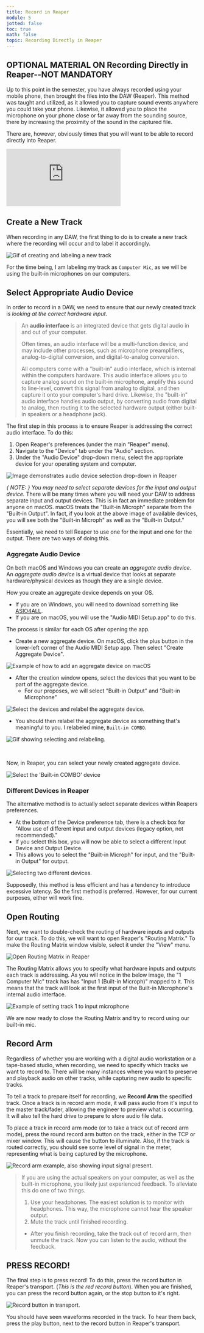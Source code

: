 ```yaml
---
title: Record in Reaper
module: 5
jotted: false
toc: true
math: false
topic: Recording Directly in Reaper
---
```


## OPTIONAL MATERIAL ON  Recording Directly in Reaper--NOT MANDATORY ##
Up to this point in the semester, you have always recorded using your mobile phone, then brought the files into the DAW (Reaper). This method was taught and utilized, as it allowed you to capture sound events anywhere you could take your phone. Likewise, it allowed you to place the microphone on your phone close or far away from the sounding source, there by increasing the proximity of the sound in the captured file.

There are, however, obviously times that you will want to be able to record directly into Reaper.

<div class="embed-responsive embed-responsive-16by9"><iframe class="embed-responsive-item" src="https://www.youtube.com/embed/3JLX8877kxY" frameborder="0" allow="accelerometer; autoplay; encrypted-media; gyroscope; picture-in-picture" allowfullscreen></iframe></div>

## Create a New Track

When recording in any DAW, the first thing to do is to create a new track where the recording will occur and to label it accordingly.

![Gif of creating and labeling a new track](../imgs/create-track-label.gif "Gif of creating and labeling a new track")

For the time being, I am labeling my track as `Computer Mic`, as we will be using the built-in microphones on our computers.

## Select Appropriate Audio Device

In order to record in a DAW, we need to ensure that our newly created track is _looking at the correct hardware input_.

> An **audio interface** is an integrated device that gets digital audio in and out of your computer.
>
> Often times, an audio interface will be a multi-function device, and may include other processes, such as microphone preamplifiers, analog-to-digital conversion, and digital-to-analog conversion.
>
> All computers come with a "built-in" audio interface, which is internal within the computers hardware. This audio interface allows you to capture analog sound on the built-in microphone, amplify this sound to line-level, convert this signal from analog to digital, and then capture it onto your computer's hard drive. Likewise, the "built-in" audio interface handles audio output, by converting audio from digital to analog, then routing it to the selected hardware output (either built-in speakers or a headphone jack).

The first step in this process is to ensure Reaper is addressing the correct audio interface. To do this:

1. Open Reaper's preferences (under the main "Reaper" menu).
2. Navigate to the "Device" tab under the "Audio" section.
3. Under the "Audio Device" drop-down menu, select the appropriate device for your operating system and computer.

![Image demonstrates audio device selection drop-down in Reaper](../imgs/Audio-Device-Selection.png "Image demonstrates audio device selection drop-down in Reaper")

_{ NOTE: } You may need to select separate devices for the input and output device._ There will be many times where you will need your DAW to address separate input and output devices. This is in fact an immediate problem for anyone on macOS. macOS treats the "Built-in Microph" separate from the "Built-in Output". In fact, if you look at the above image of available devices, you will see both the "Built-in Microph" as well as the "Built-in Output."

Essentially, we need to tell Reaper to use one for the input and one for the output. There are two ways of doing this.

### Aggregate Audio Device

On both macOS and Windows you can create an _aggregate audio device_. An _aggregate audio device_ is a virtual device that looks at separate hardware/physical devices as though they are a single device.

How you create an aggregate device depends on your OS.

- If you are on Windows, you will need to download something like [ASIO4ALL](http://www.asio4all.org).
- If you are on macOS, you will use the "Audio MIDI Setup.app" to do this.

The process is similar for each OS after opening the app.

- Create a new aggregate device. On macOS, click the plus button in the lower-left corner of the Audio MIDI Setup app. Then select "Create Aggregate Device".

![Example of how to add an aggregate device on macOS](../imgs/aggregate-creation.png "Example of how to add an aggregate device on macOS")

- After the creation window opens, select the devices that you want to be part of the aggregate device.
   - For our proposes, we will select "Built-in Output" and "Built-in Microphone"

![Select the devices and relabel the aggregate device.](../imgs/select-relabel.png "Select the devices and relabel the aggregate device.")

- You should then relabel the aggregate device as something that's meaningful to you. I relabeled mine, `Built-in COMBO`.

![Gif showing selecting and relabeling.](../imgs/add-devices-aggregate.gif "Gif showing selecting and relabeling.")

<br />


Now, in Reaper, you can select your newly created aggregate device.

![Select the 'Built-in COMBO' device](../imgs/select-COMBO.png "Select the 'Built-in COMBO' device")


### Different Devices in Reaper

The alternative method is to actually select separate devices within Reapers preferences.

- At the bottom of the Device preference tab, there is a check box for "Allow use of different input and output devices (legacy option, not recommended)."
- If you select this box, you will now be able to select a different Input Device and Output Device.
- This allows you to select the "Built-in Microph" for input, and the "Built-in Output" for output.

![Selecting two different devices.](../imgs/select-2-devices.png "Selecting two different devices.")

Supposedly, this method is less efficient and has a tendency to introduce excessive latency. So the first method is preferred. However, for our current purposes, either will work fine.

<!--
> **Latency** is the time it take for a sound to get captured by a microphone, pass through Reaper, then get played through a corresponding speaker. When recording musicians who are playing together live, latency needs to be low enough that it is not perceptually noticeable.
>
> For more on latency, please read [“Living With Latency” Sound on Sound, 2007.](https://www.soundonsound.com/techniques/living-latency).
-->

## Open Routing

Next, we want to double-check the routing of hardware inputs and outputs for our track. To do this, we will want to open Reaper's "Routing Matrix." To make the Routing Matrix window visible, select it under the "View" menu.

![Open Routing Matrix in Reaper](../imgs/routing-matrix1.png "Open Routing Matrix in Reaper")

The Routing Matrix allows you to specify what hardware inputs and outputs each track is addressing. As you will notice in the below image, the "1 Computer Mic" track has has "Input 1 (Built-in Microph)" mapped to it. This means that the track will look at the first input of the Built-in Microphone's internal audio interface.

![Example of setting track 1 to input microphone](../imgs/input-1.png "Example of setting track 1 to input microphone")

We are now ready to close the Routing Matrix and try to record using our built-in mic.

## Record Arm

Regardless of whether you are working with a digital audio workstation or a tape-based studio, when recording, we need to specify which tracks we want to record to. There will be many instances where you want to preserve and playback audio on other tracks, while capturing new audio to specific tracks.

To tell a track to prepare itself for recording, we **Record Arm** the specified track. Once a track is in record arm mode, it will pass audio from it's input to the master track/fader, allowing the engineer to preview what is occurring. It will also tell the hard drive to prepare to store audio file data.

To place a track in record arm mode (or to take a track out of record arm mode), press the round record arm button on the track, either in the TCP or mixer window. This will cause the button to illuminate. Also, if the track is routed correctly, you should see some level of signal in the meter, representing what is being captured by the microphone.

![Record arm example, also showing input signal present.](../imgs/record-arm.png "Record arm example, also showing input signal present.")

> If you are using the actual speakers on your computer, as well as the built-in microphone, you likely just experienced feedback. To alleviate this do one of two things.
>
> 1. Use your headphones. The easiest solution is to monitor with headphones. This way, the microphone cannot hear the speaker output.
> 2. Mute the track until finished recording.
> 	- After you finish recording, take the track out of record arm, then unmute the track. Now you can listen to the audio, without the feedback.

## PRESS RECORD!

The final step is to press record! To do this, press the record button in Reaper's transport. (_This is the red record button_). When you are finished, you can press the record button again, or the stop button to it's right.

![Record button in transport.](../imgs/record-button.gif "Record button in transport.")

You should have seen waveforms recorded in the track. To hear them back, press the play button, next to the record button in Reaper's transport.
